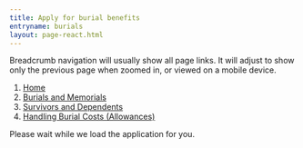 ```yaml
---
title: Apply for burial benefits
entryname: burials
layout: page-react.html
---
```

<div id="main">
  <nav aria-label="Breadcrumb" aria-live="polite" aria-relevant="additions text" class="va-nav-breadcrumbs js-visual"
  id="va-breadcrumbs">
    <p class="usa-sr-only">Breadcrumb navigation will usually show all page links. It will adjust to show only the previous page when zoomed in, or viewed on a mobile device.</p>
    <ol class="row va-nav-breadcrumbs-list columns" id="va-breadcrumbs-list">
      <li><a href="/">Home</a></li>
      <li><a href="/burials-and-memorials/"> Burials and Memorials </a></li>
      <li><a href="/burials-and-memorials/survivor-and-dependent-benefits/"> Survivors and Dependents </a></li>
      <li><a aria-current="page" href="/burials-and-memorials/application/530/">Handling Burial Costs (Allowances)</a></li>
    </ol>
  </nav>
  <div class="section">
    <div id="react-root">
      <div class="loading-message">
        <div class="loading-indicator-container">
          <div class="loading-indicator" role="progressbar" aria-valuetext="Please wait while we load the application for you." tabIndex="0"></div> Please wait while we load the application for you.
        </div>
      </div>
    </div>
  </div>
</div>

